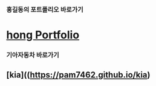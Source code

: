 ### 홍길동의 포트폴리오 바로가기
# [hong Portfolio](https://pam7462.github.io/portfolio2)

### 기아자동차 바로가기
## [kia]((https://pam7462.github.io/kia)
